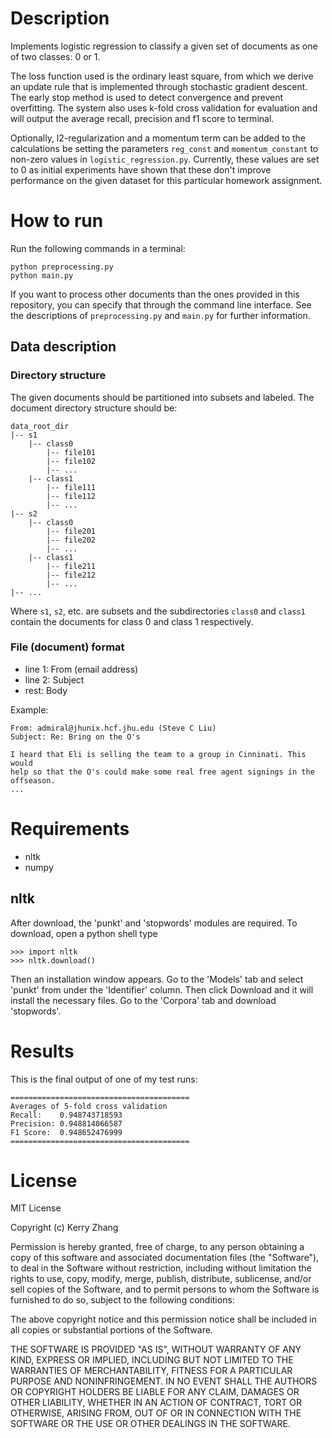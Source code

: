 # Description
Implements logistic regression to classify a given set of documents as one of two classes: 0 or 1. 

The loss function used is the ordinary least square, from which we derive an update rule that is implemented through stochastic gradient descent. The early stop method is used to detect convergence and prevent overfitting. The system also uses k-fold cross validation for evaluation and will output the average recall, precision and f1 score to terminal.

Optionally, l2-regularization and a momentum term can be added to the calculations be setting the parameters `reg_const` and `momentum_constant` to non-zero values in `logistic_regression.py`. Currently, these values are set to 0 as initial experiments have shown that these don't improve performance on the given dataset for this particular homework assignment.

# How to run
Run the following commands in a terminal:

	python preprocessing.py
	python main.py

If you want to process other documents than the ones provided in this repository, you can specify that through the command line interface. See the descriptions of `preprocessing.py` and `main.py` for further information.

## Data description

### Directory structure
The given documents should be partitioned into subsets and labeled. The document directory structure should be:

    data_root_dir
    |-- s1
        |-- class0
            |-- file101
            |-- file102
            |-- ...
        |-- class1
            |-- file111
            |-- file112
            |-- ...
    |-- s2
        |-- class0
            |-- file201
            |-- file202
            |-- ...
        |-- class1
            |-- file211
            |-- file212
            |-- ...
    |-- ...

Where `s1`, `s2`, etc. are subsets and the subdirectories `class0` and `class1` contain the documents for class 0 and class 1 respectively.

### File (document) format

* line 1: From (email address)
* line 2: Subject
* rest: Body

Example:

	From: admiral@jhunix.hcf.jhu.edu (Steve C Liu)
	Subject: Re: Bring on the O's

	I heard that Eli is selling the team to a group in Cinninati. This would
	help so that the O's could make some real free agent signings in the 
	offseason.
	...

# Requirements

* nltk
* numpy

## nltk
After download, the 'punkt' and 'stopwords' modules are required. To download, open a python shell type

	>>> import nltk
	>>> nltk.download()

Then an installation window appears. Go to the 'Models' tab and select 'punkt' from under the 'Identifier' column. Then click Download and it will install the necessary files. Go to the 'Corpora' tab and download 'stopwords'.

# Results
This is the final output of one of my test runs:

	========================================
	Averages of 5-fold cross validation
	Recall:    0.948743718593
	Precision: 0.948814066587
	F1 Score:  0.948652476999
	========================================

# License

MIT License

Copyright (c) Kerry Zhang

Permission is hereby granted, free of charge, to any person obtaining
a copy of this software and associated documentation files (the
"Software"), to deal in the Software without restriction, including
without limitation the rights to use, copy, modify, merge, publish,
distribute, sublicense, and/or sell copies of the Software, and to
permit persons to whom the Software is furnished to do so, subject to
the following conditions:

The above copyright notice and this permission notice shall be
included in all copies or substantial portions of the Software.

THE SOFTWARE IS PROVIDED "AS IS", WITHOUT WARRANTY OF ANY KIND,
EXPRESS OR IMPLIED, INCLUDING BUT NOT LIMITED TO THE WARRANTIES OF
MERCHANTABILITY, FITNESS FOR A PARTICULAR PURPOSE AND
NONINFRINGEMENT. IN NO EVENT SHALL THE AUTHORS OR COPYRIGHT HOLDERS BE
LIABLE FOR ANY CLAIM, DAMAGES OR OTHER LIABILITY, WHETHER IN AN ACTION
OF CONTRACT, TORT OR OTHERWISE, ARISING FROM, OUT OF OR IN CONNECTION
WITH THE SOFTWARE OR THE USE OR OTHER DEALINGS IN THE SOFTWARE.